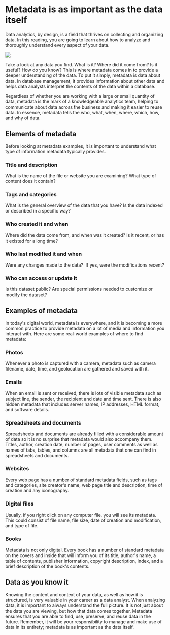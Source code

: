 Metadata is as important as the data itself
===========================================

Data analytics, by design, is a field that thrives on collecting and organizing data. In this reading, you are going to learn about how to analyze and thoroughly understand every aspect of your data.

![](https://d3c33hcgiwev3.cloudfront.net/imageAssetProxy.v1/1CZaYJ0VSeKmWmCdFSni_A_e4cfae7d6e8a47babeeef90a2cfef9f1_Screen-Shot-2021-06-24-at-11.43.23-AM.png?expiry=1642032000000&hmac=gSmfWxTvOnRKzNYlLRxlu0jiqKwNBTeyo9w3A-YIN4U)

Take a look at any data you find. What is it? Where did it come from? Is it useful? How do you know? This is where metadata comes in to provide a deeper understanding of the data. To put it simply, metadata is data about data. In database management, it provides information about other data and helps data analysts interpret the contents of the data within a database.

Regardless of whether you are working with a large or small quantity of data, metadata is the mark of a knowledgeable analytics team, helping to communicate about data across the business and making it easier to reuse data. In essence, metadata tells the who, what, when, where, which, how, and why of data.

Elements of metadata
--------------------

Before looking at metadata examples, it is important to understand what type of information metadata typically provides.

### Title and description

What is the name of the file or website you are examining? What type of content does it contain?

### Tags and categories

What is the general overview of the data that you have? Is the data indexed or described in a specific way? 

### Who created it and when

Where did the data come from, and when was it created? Is it recent, or has it existed for a long time?

### Who last modified it and when

Were any changes made to the data?  If yes, were the modifications recent?

### Who can access or update it

Is this dataset public? Are special permissions needed to customize or modify the dataset?

Examples of metadata
--------------------

In today's digital world, metadata is everywhere, and it is becoming a more common practice to provide metadata on a lot of media and information you interact with. Here are some real-world examples of where to find metadata:

### Photos

Whenever a photo is captured with a camera, metadata such as camera filename, date, time, and geolocation are gathered and saved with it.

### Emails

When an email is sent or received, there is lots of visible metadata such as subject line, the sender, the recipient and date and time sent. There is also hidden metadata that includes server names, IP addresses, HTML format, and software details.

### Spreadsheets and documents

Spreadsheets and documents are already filled with a considerable amount of data so it is no surprise that metadata would also accompany them. Titles, author, creation date, number of pages, user comments as well as names of tabs, tables, and columns are all metadata that one can find in spreadsheets and documents. 

### Websites

Every web page has a number of standard metadata fields, such as tags and categories, site creator's name, web page title and description, time of creation and any iconography. 

### Digital files

Usually, if you right click on any computer file, you will see its metadata. This could consist of file name, file size, date of creation and modification, and type of file. 

### Books

Metadata is not only digital. Every book has a number of standard metadata on the covers and inside that will inform you of its title, author's name, a table of contents, publisher information, copyright description, index, and a brief description of the book's contents.

Data as you know it
-------------------

Knowing the content and context of your data, as well as how it is structured, is very valuable in your career as a data analyst. When analyzing data, it is important to always understand the full picture. It is not just about the data you are viewing, but how that data comes together. Metadata ensures that you are able to find, use, preserve, and reuse data in the future. Remember, it will be your responsibility to manage and make use of data in its entirety; metadata is as important as the data itself.